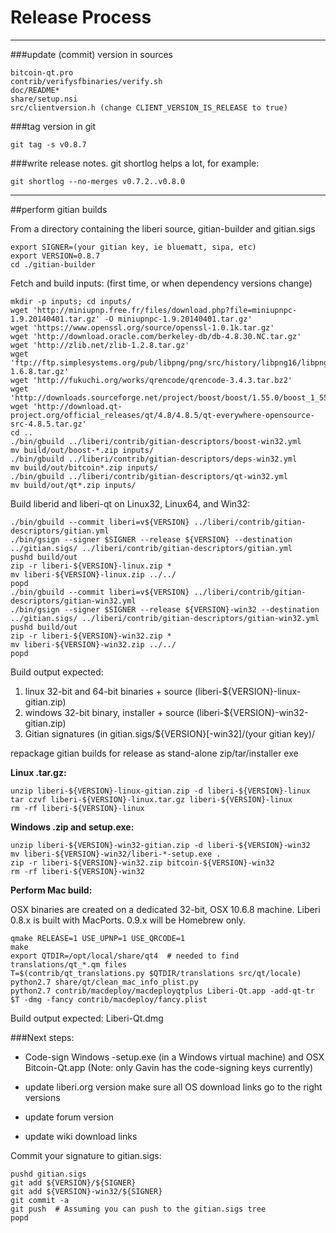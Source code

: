 Release Process
====================

* * *

###update (commit) version in sources


	bitcoin-qt.pro
	contrib/verifysfbinaries/verify.sh
	doc/README*
	share/setup.nsi
	src/clientversion.h (change CLIENT_VERSION_IS_RELEASE to true)

###tag version in git

	git tag -s v0.8.7

###write release notes. git shortlog helps a lot, for example:

	git shortlog --no-merges v0.7.2..v0.8.0

* * *

##perform gitian builds

 From a directory containing the liberi source, gitian-builder and gitian.sigs
  
	export SIGNER=(your gitian key, ie bluematt, sipa, etc)
	export VERSION=0.8.7
	cd ./gitian-builder

 Fetch and build inputs: (first time, or when dependency versions change)

	mkdir -p inputs; cd inputs/
	wget 'http://miniupnp.free.fr/files/download.php?file=miniupnpc-1.9.20140401.tar.gz' -O miniupnpc-1.9.20140401.tar.gz'
	wget 'https://www.openssl.org/source/openssl-1.0.1k.tar.gz'
	wget 'http://download.oracle.com/berkeley-db/db-4.8.30.NC.tar.gz'
	wget 'http://zlib.net/zlib-1.2.8.tar.gz'
	wget 'ftp://ftp.simplesystems.org/pub/libpng/png/src/history/libpng16/libpng-1.6.8.tar.gz'
	wget 'http://fukuchi.org/works/qrencode/qrencode-3.4.3.tar.bz2'
	wget 'http://downloads.sourceforge.net/project/boost/boost/1.55.0/boost_1_55_0.tar.bz2'
	wget 'http://download.qt-project.org/official_releases/qt/4.8/4.8.5/qt-everywhere-opensource-src-4.8.5.tar.gz'
	cd ..
	./bin/gbuild ../liberi/contrib/gitian-descriptors/boost-win32.yml
	mv build/out/boost-*.zip inputs/
	./bin/gbuild ../liberi/contrib/gitian-descriptors/deps-win32.yml
	mv build/out/bitcoin*.zip inputs/
	./bin/gbuild ../liberi/contrib/gitian-descriptors/qt-win32.yml
	mv build/out/qt*.zip inputs/

 Build liberid and liberi-qt on Linux32, Linux64, and Win32:
  
	./bin/gbuild --commit liberi=v${VERSION} ../liberi/contrib/gitian-descriptors/gitian.yml
	./bin/gsign --signer $SIGNER --release ${VERSION} --destination ../gitian.sigs/ ../liberi/contrib/gitian-descriptors/gitian.yml
	pushd build/out
	zip -r liberi-${VERSION}-linux.zip *
	mv liberi-${VERSION}-linux.zip ../../
	popd
	./bin/gbuild --commit liberi=v${VERSION} ../liberi/contrib/gitian-descriptors/gitian-win32.yml
	./bin/gsign --signer $SIGNER --release ${VERSION}-win32 --destination ../gitian.sigs/ ../liberi/contrib/gitian-descriptors/gitian-win32.yml
	pushd build/out
	zip -r liberi-${VERSION}-win32.zip *
	mv liberi-${VERSION}-win32.zip ../../
	popd

  Build output expected:

  1. linux 32-bit and 64-bit binaries + source (liberi-${VERSION}-linux-gitian.zip)
  2. windows 32-bit binary, installer + source (liberi-${VERSION}-win32-gitian.zip)
  3. Gitian signatures (in gitian.sigs/${VERSION}[-win32]/(your gitian key)/

repackage gitian builds for release as stand-alone zip/tar/installer exe

**Linux .tar.gz:**

	unzip liberi-${VERSION}-linux-gitian.zip -d liberi-${VERSION}-linux
	tar czvf liberi-${VERSION}-linux.tar.gz liberi-${VERSION}-linux
	rm -rf liberi-${VERSION}-linux

**Windows .zip and setup.exe:**

	unzip liberi-${VERSION}-win32-gitian.zip -d liberi-${VERSION}-win32
	mv liberi-${VERSION}-win32/liberi-*-setup.exe .
	zip -r liberi-${VERSION}-win32.zip bitcoin-${VERSION}-win32
	rm -rf liberi-${VERSION}-win32

**Perform Mac build:**

  OSX binaries are created on a dedicated 32-bit, OSX 10.6.8 machine.
  Liberi 0.8.x is built with MacPorts.  0.9.x will be Homebrew only.

	qmake RELEASE=1 USE_UPNP=1 USE_QRCODE=1
	make
	export QTDIR=/opt/local/share/qt4  # needed to find translations/qt_*.qm files
	T=$(contrib/qt_translations.py $QTDIR/translations src/qt/locale)
	python2.7 share/qt/clean_mac_info_plist.py
	python2.7 contrib/macdeploy/macdeployqtplus Liberi-Qt.app -add-qt-tr $T -dmg -fancy contrib/macdeploy/fancy.plist

 Build output expected: Liberi-Qt.dmg

###Next steps:

* Code-sign Windows -setup.exe (in a Windows virtual machine) and
  OSX Bitcoin-Qt.app (Note: only Gavin has the code-signing keys currently)

* update liberi.org version
  make sure all OS download links go to the right versions

* update forum version

* update wiki download links

Commit your signature to gitian.sigs:

	pushd gitian.sigs
	git add ${VERSION}/${SIGNER}
	git add ${VERSION}-win32/${SIGNER}
	git commit -a
	git push  # Assuming you can push to the gitian.sigs tree
	popd

